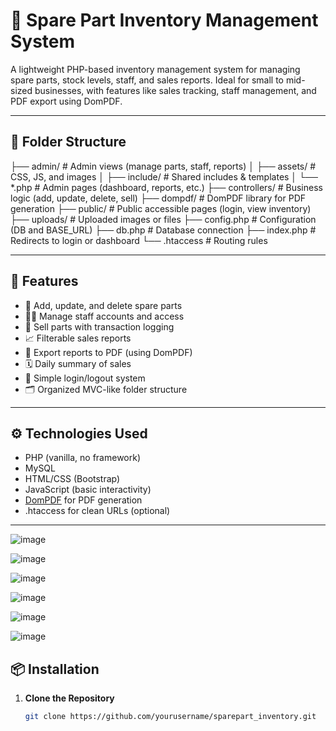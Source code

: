 # 🧰 Spare Part Inventory Management System

A lightweight PHP-based inventory management system for managing spare parts, stock levels, staff, and sales reports. Ideal for small to mid-sized businesses, with features like sales tracking, staff management, and PDF export using DomPDF.

---

## 📁 Folder Structure

├── admin/ # Admin views (manage parts, staff, reports)
│ ├── assets/ # CSS, JS, and images
│ ├── include/ # Shared includes & templates
│ └── *.php # Admin pages (dashboard, reports, etc.)
├── controllers/ # Business logic (add, update, delete, sell)
├── dompdf/ # DomPDF library for PDF generation
├── public/ # Public accessible pages (login, view inventory)
├── uploads/ # Uploaded images or files
├── config.php # Configuration (DB and BASE_URL)
├── db.php # Database connection
├── index.php # Redirects to login or dashboard
└── .htaccess # Routing rules



---

## 🚀 Features

- 🧾 Add, update, and delete spare parts
- 👨‍🔧 Manage staff accounts and access
- 🛒 Sell parts with transaction logging
- 📈 Filterable sales reports
- 📄 Export reports to PDF (using DomPDF)
- 🗓 Daily summary of sales
- 🔐 Simple login/logout system
- 🗂 Organized MVC-like folder structure

---

## ⚙️ Technologies Used

- PHP (vanilla, no framework)
- MySQL
- HTML/CSS (Bootstrap)
- JavaScript (basic interactivity)
- [DomPDF](https://github.com/dompdf/dompdf) for PDF generation
- .htaccess for clean URLs (optional)

---


![image](https://github.com/user-attachments/assets/3d580a24-8a73-4ce7-95f7-6d252f0b2896)

![image](https://github.com/user-attachments/assets/3d4b4f47-a34c-4240-b791-4770234c2991)

![image](https://github.com/user-attachments/assets/127fc775-3115-483e-8f93-000346655a85)

![image](https://github.com/user-attachments/assets/291450ca-4c87-401e-911b-56a846df3733)


![image](https://github.com/user-attachments/assets/17d46379-545d-46c6-ad4d-cb3b8e375b97)


![image](https://github.com/user-attachments/assets/4c739a06-79d2-43bd-8a5a-bb41bed616ce)

## 📦 Installation

1. **Clone the Repository**
   ```bash
   git clone https://github.com/yourusername/sparepart_inventory.git

